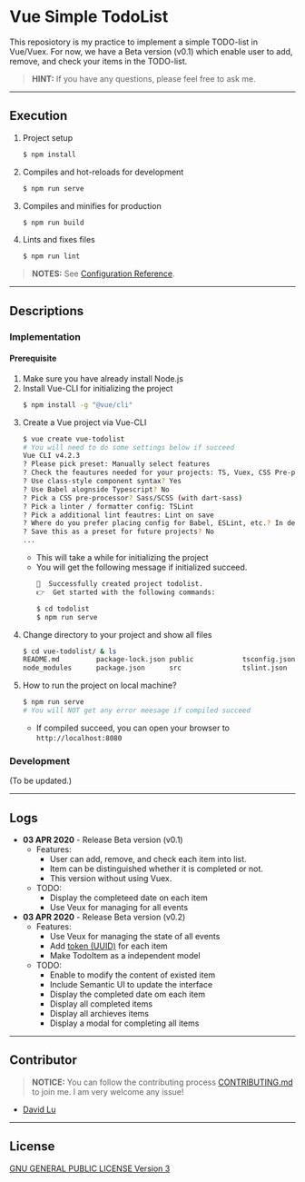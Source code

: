 # Vue Simple TodoList

This reposiotory is my practice to implement a simple TODO-list in Vue/Vuex. For now, we have a Beta version (v0.1) which enable user to add, remove, and check your items in the TODO-list.

> **HINT:** If you have any questions, please feel free to ask me.

---
## Execution

1. Project setup
    ```bash
    $ npm install
    ```
2. Compiles and hot-reloads for development
    ```bash
    $ npm run serve
    ```
3. Compiles and minifies for production
    ```bash
    $ npm run build
    ```
4. Lints and fixes files
    ```bash
    $ npm run lint
    ```

> **NOTES:** See [Configuration Reference](https://cli.vuejs.org/config/).

---
## Descriptions

### Implementation

#### Prerequisite

1. Make sure you have already install Node.js
2. Install Vue-CLI for initializing the project
    ```bash
    $ npm install -g "@vue/cli"
    ```
3. Create a Vue project via Vue-CLI
    ```bash
    $ vue create vue-todolist
    # You will need to do some settings below if succeed
    Vue CLI v4.2.3
    ? Please pick preset: Manually select features
    ? Check the feautures needed for your projects: TS, Vuex, CSS Pre-processors, Linter
    ? Use class-style component syntax? Yes
    ? Use Babel alognside Typescript? No
    ? Pick a CSS pre-processor? Sass/SCSS (with dart-sass)
    ? Pick a linter / formatter config: TSLint
    ? Pick a additional lint feautres: Lint on save
    ? Where do you prefer placing config for Babel, ESLint, etc.? In dedicated config files
    ? Save this as a preset for future projects? No
    ...
    ```
    * This will take a while for initializing the project
    * You will get the following message if initialized succeed.
        ```bash
        🎉  Successfully created project todolist.
        👉  Get started with the following commands:

        $ cd todolist
        $ npm run serve

        ```
4. Change directory to your project and show all files
    ```bash
    $ cd vue-todolist/ & ls
    README.md         package-lock.json public            tsconfig.json
    node_modules      package.json      src               tslint.json
    ```
5. How to run the project on local machine?
    ```bash
    $ npm run serve
    # You will NOT get any error meesage if compiled succeed
    ```
    * If compiled succeed, you can open your browser to `http://localhost:8080`

### Development 

(To be updated.)

---
## Logs

* **03 APR 2020** - Release Beta version (v0.1)
    * Features:
        * User can add, remove, and check each item into list.
        * Item can be distinguished whether it is completed or not.
        * This version without using Vuex.
    * TODO:
        * Display the completeed date on each item
        * Use Veux for managing for all events
* **03 APR 2020** - Release Beta version (v0.2)
    * Features:
        * Use Veux for managing the state of all events
        * Add [token (UUID)](https://gist.github.com/tschuegge/903b4688a70c2ea34a6270fcc7baac48) for each item
        * Make TodoItem as a independent model
    * TODO:
        * Enable to modify the content of existed item
        * Include Semantic UI to update the interface
        * Display the completed date om each item
        * Display all completed items
        * Display all archieves items
        * Display a modal for completing all items

---
## Contributor

> **NOTICE:** You can follow the contributing process [CONTRIBUTING.md](CONTRIBUTING.md) to join me. I am very welcome any issue!

* [David Lu](https://github.com/yungshenglu)

---
## License

[GNU GENERAL PUBLIC LICENSE Version 3](LICENSE)
